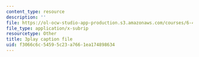 ```yaml
---
content_type: resource
description: ''
file: https://ol-ocw-studio-app-production.s3.amazonaws.com/courses/6-450-principles-of-digital-communications-i-fall-2006/f3066c6c54595c23a7661ea174898634_2DbwtCePzWg.vtt
file_type: application/x-subrip
resourcetype: Other
title: 3play caption file
uid: f3066c6c-5459-5c23-a766-1ea174898634
---
```

